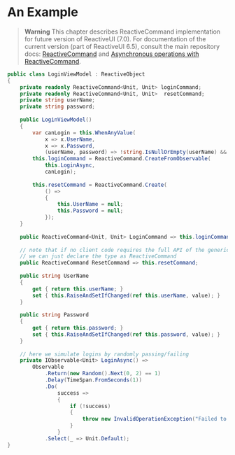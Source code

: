 # An Example
> **Warning** This chapter describes ReactiveCommand implementation for future version of ReactiveUI (7.0). For documentation of the current version (part of ReactiveUI 6.5), consult the main repository docs: [ReactiveCommand](https://github.com/reactiveui/ReactiveUI/blob/master/docs/basics/reactive-command.md) and [Asynchronous operations with ReactiveCommand](https://github.com/reactiveui/ReactiveUI/blob/master/docs/basics/reactive-command-async.md). 

```cs
public class LoginViewModel : ReactiveObject
{
    private readonly ReactiveCommand<Unit, Unit> loginCommand;
    private readonly ReactiveCommand<Unit, Unit>  resetCommand;
    private string userName;
    private string password;
    
    public LoginViewModel()
    {
        var canLogin = this.WhenAnyValue(
            x => x.UserName,
            x => x.Password,
            (userName, password) => !string.IsNullOrEmpty(userName) && !string.IsNullOrEmpty(password));
        this.loginCommand = ReactiveCommand.CreateFromObservable(
            this.LoginAsync,
            canLogin);
        
        this.resetCommand = ReactiveCommand.Create(
            () =>
            {
                this.UserName = null;
                this.Password = null;
            });
    }
    
    public ReactiveCommand<Unit, Unit> LoginCommand => this.loginCommand;
    
    // note that if no client code requires the full API of the generic ReactiveCommand<TParam, TResult>,
    // we can just declare the type as ReactiveCommand
    public ReactiveCommand ResetCommand => this.resetCommand;
    
    public string UserName
    {
        get { return this.userName; }
        set { this.RaiseAndSetIfChanged(ref this.userName, value); }
    }
    
    public string Password
    {
        get { return this.password; }
        set { this.RaiseAndSetIfChanged(ref this.password, value); }
    }
    
    // here we simulate logins by randomly passing/failing
    private IObservable<Unit> LoginAsync() =>
        Observable
            .Return(new Random().Next(0, 2) == 1)
            .Delay(TimeSpan.FromSeconds(1))
            .Do(
                success =>
                {
                    if (!success)
                    {
                        throw new InvalidOperationException("Failed to login.");
                    }
                }
            .Select(_ => Unit.Default);
}
```

